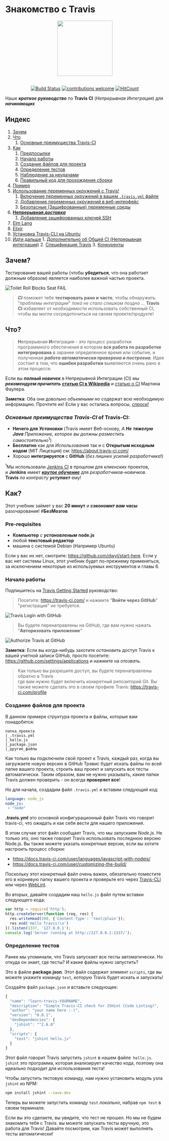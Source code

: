 # Знакомство с Travis

<div align="center">
    <a href="https://travis-ci.com/">
        <img src="https://travis-ci.com/images/logos/Tessa-pride-4.svg" width="175">
    </a>
</div>
<br />

<div align="center">

[![Build Status](https://travis-ci.org/dwyl/learn-travis.svg?branch=master)](https://travis-ci.org/dwyl/learn-travis)
[![contributions welcome](https://img.shields.io/badge/contributions-welcome-brightgreen.svg?style=flat)](https://github.com/dwyl/learn-travis/issues)
[![HitCount](https://hits.dwyl.io/dwyl/learn-travis.svg)](https://hits.dwyl.io/dwyl/learn-travis)

</div>

Наше ***краткое руководство*** по **Travis CI** (*Непрерывная Интеграция*)
для ***начинающих***

##  Индекс

1.  [Зачем](#зачем)
2.  [Что](#что)
    1.  [Основные преимущества Travis-CI](#ключевые-преимущества)
3.  [Как](#как)
    1.  [Предпосылки](#предпосылки)
    2.  [Начало работы](#начало-работы)
    3.  [Создание файлов для проекта](#создание-файлов-для-проекта)
    4.  [Определение тестов](#определение-тестов)
    5.  [Наблюдение за неудачами](#наблюдение-за-неудачами)
    6.  [Правильный код для прохождения сборки](#correct-code-to-pass-build)
4.  [Пример](#пример)
5.  [Использование переменных окружений с Travis!](#переменная-окружения)
    1. [Включение переменных окружений в вашем `.travis.yml` файле](#переменные-окружения-travis.yml)
    2. [Добавление переменных окружений в веб-интерфейс](#переменные-окружения-web-интерфейс)
    3. [Безопасные (Зашифрованные) переменные среды](#защищенные-переменные-окружения)
6.  [**Непрерывная _доставка_**](#непрерывная-доставка)
    1. [Добавление зашифрованных ключей SSH]()
7.  [Elm Lang](#elm-lang)
8.  [Elixir](#elixir-lang)
9.  [Установка Travis-CLI на Ubuntu](#установка-travis-cli-на-ubuntu)
10.  [Идти дальше](#идти-дальше)
    1.  [Дополнительно об Общей CI (Непрерывная интеграция)](#общая-ci)
    2.  [Спецификация Travis](#спецификация-travis)
    3.  [Конкуренты](#конкуренты)

<a name="зачем"></a>
## Зачем?

Тестирование вашей работы (чтобы **убедиться**, что она работает должным образом) является наиболее важной частью проекта.

![Toilet Roll Blocks Seat FAIL](https://user-images.githubusercontent.com/194400/28815447-5458823c-7699-11e7-8c65-bcf9e4569388.png "Toilet Roll Blocks Seat from Closing. Fail!")

> ***CI*** поможет тебе **тестировать рано и часто**, чтобы обнаружить "*проблемы интеграции*"
_пока не стало слишком поздно ..._
> **Travis CI** избавляет от *необходимости* использовать собственный CI, чтобы вы могли сосредоточиться на своем проекте/продукте!

<a name="что"></a>
## Что?

> **Н**епрерывная **И**нтеграция - это процесс разработки программного обеспечения
> в котором **вся работа по разработке интегрирована** в заранее определенное время
> или событие, и полученная ***работа автоматически проверена и построена***.
> Идея состоит в том, что **ошибки разработки** выявляются очень рано в этом процессе.

Если вы ***полный новичек*** в Непрерывной Интеграции (CI)
мы ***рекомендуем прочитать*** [**статью CI в Wikipedia**](https://ru.wikipedia.org/wiki/Continuous_integration)
и [статью о CI](https://www.martinfowler.com/articles/continuousIntegration.html) Мартина Фаулера.

**Заметка**: Оба они довольно *объемными*
но содержат всю необходимую информацию.
Прочтите их! Если у вас остались вопросы,
[*спроси*!](https://github.com/dwyl/learn-travis/issues)

<a name="ключевые-преимущества"></a>
### *Основные преимущества Travis-CI* of Travis-CI:

- **Ничего для** ***Установки*** (Travis имеет Веб-основу,
  *А* ***Не*** ***тяжелую Java***
  *Приложение, которое вы должны разместить самостоятельно*<sup>1</sup>)
- **Бесплатно** как для *Использования* так и с **Открытым исходным кодом** (MIT Лицезция) см: https://about.travis-ci.com/
- Хорошо **интегрируется** с **GitHub** (*без лишних усилий разработчика*!)


<sup>1</sup>Мы использовали [Jenkins CI](https://jenkins-ci.org) в прошлом для *клиенских* проектов,  
и **Jenkins** имеет
[***крутое обучение***](https://shop.oreilly.com/product/0636920010326.do)
для *резработчиков-новичков*.  
**Travis** *по контрасту* ***уступает*** ему!

<a name="как"></a>
## Как?

Этот учебник займет у вас **20 минут** и ***сэкономит вам часы***
разочарования! #**БезМозгов**

<a name="pre-requisites"></a>
### Pre-requisites

+ **Компьютер** *с* ***установленым*** **node.js**
+ любой **текстовый редактор**
+ машина с системой Debian (Например Ubuntu)

Если у вас их нет, смотрите: https://github.com/dwyl/start-here.
Если у вас нет системы Linux, этот учебник будет по-прежнему применяться, за исключением
некоторые из используемых инструментов и главы 6.

<a name="начало-работы"></a>
### Начало работы

Подпишитесь на [Travis Getting Started](https://about.travis-ci.com/docs/user/getting-started/) руководство:

> Посетите: https://travis-ci.com/ и нажмите "**Войти через GitHub**" "регистрация" не требуется.

![Travis Login with GitHub](https://user-images.githubusercontent.com/7784660/42061902-fed5be72-7b2b-11e8-9f70-7c4eec7e1807.jpg "Sign in with GitHub")

> Вы будете перенаправлены на GitHub, где вам нужно нажать "**Авторизовать приложение**"

![Authorize Travis at GitHub](https://user-images.githubusercontent.com/7784660/42060974-e6384036-7b28-11e8-9aa1-1535dabe0dee.jpg "Authorize Travis GitHub")

**Заметка**: Если вы когда-нибудь захотите *остановить* доступ Travis к вашей учетной записи GitHub,
просто посетите: https://github.com/settings/applications и нажмите на *отозвать*.

> Как только вы разрешите доступ, вы будете перенаправлены обратно в Travis  
> где вам нужно будет включить конкретный репозиторий Git. 
> Вы также можете сделать это в своем профиле Travis:
https://travis-ci.com/profile

<a name="создание-файлов-для-проекта"></a>
### Создание файлов для проекта

В данном примере структура проекта и файлы, которые вам понадобятся:

```
папка_проекта
|_.travis.yml
|_hello.js
|_package.json
|_другие_файлы
```

Как только вы подключили свой проект к Travis, каждый раз, когда вы загружаете новую версию в GitHub
Трэвис будет искать файлы по всей папке вашего проекта, строить ваш проект и
запускать все тесты автоматически. Таким образом, вам не нужно указывать, какие папки
Travis должен проверить - он всегда **проверяет все**!

Но для начала, создадим файл `.travis.yml` и вставим следующий код:

```yml
language: node_js
node_js:
 - "node"
```

**.travis.yml** это основной конфигурационный файл Travis
что говорит travis-ci, что ожидать и как себя вести для нашего приложения.

В этом случае этот файл сообщает Travis, что мы запускаем *Node.js*. Не только это, оно также
говорит Travis использовать последнюю версию Node.js. Вы также можете указать конкретные
версии, если вы хотите настроить процесс сборки:

 - https://docs.travis-ci.com/user/languages/javascript-with-nodejs/
 - https://docs.travis-ci.com/user/customizing-the-build/
 
Поскольку этот конкретный файл очень важен, обязательно поместите его в
корневую папку вашего проекта и проверьте его через
[Travis-CLI](#установка-travis-cli-на-ubuntu) или через [WebLint](https://lint.travis-ci.com/).

Во вторых, давайте создадим наш `hello.js` файл путем вставки следующего кода:

```javascript
var http = require('http');
http.createServer(function (req, res) {
  res.writeHead(200, {'Content-Type': 'text/plain'});
  res.end('Hello Travis!\n')
}).listen(1337, '127.0.0.1');
console.log('Server running at http://127.0.0.1:1337/');
```
<a name="определение-тестов"></a>
### Определение тестов

Ранее мы упоминали, что Travis запускает все тесты автоматически. Но
откуда он знает, где тесты? И какие файлы нужно запустить?

Это в файле **package.json**. Этот файл содержит элемент `scripts`, где вы можете
укажите команду `test`, которую Travis будет искать и запускать!

Создайте файл `package.json` и вставьте следующее:

```javascript
{
  "name": "learn-travis-YOURNAME",
  "description": "Simple Travis-CI check for JSHint (Code Linting)",
  "author": "your name here :-)",
  "version": "0.0.1",
  "devDependencies": {
    "jshint": "^2.6.0"
  },
  "scripts": {
    "test": "jshint hello.js"
  }
}
```

Этот файл говорит Travis запустить `jshint` в нашем файле` hello.js`.
`jshint` это программа, которая анализирует качество кода, поэтому она идеально подходит для использования теста!

Чтобы запустить тестовую команду, нам нужно установить модуль узла `jshint` из NPM:

```sh
npm install jshint --save-dev
```

Теперь вы можете запустить команду `test` *локально*, набрав `npm test` в своем терминале.

Если вы это сделаете, вы увидите, что тест не прошел. Но мы не будем знакомить тебя с Travis.
вы можете запускать тесты вручную, это работа для Travis! Давайте посмотрим, как Travis может выполнять тесты
автоматически!
